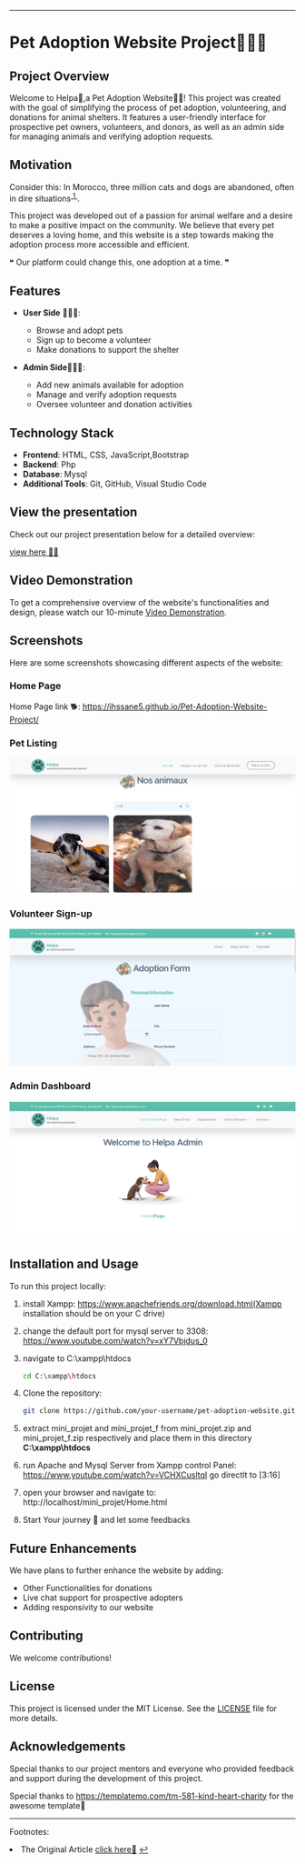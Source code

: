 

---

# Pet Adoption Website Project🐾🐶🐱

## Project Overview
Welcome to Helpa🐾,a Pet Adoption Website🐶🐱! This project was created with the goal of simplifying the process of pet adoption, volunteering, and donations for animal shelters. It features a user-friendly interface for prospective pet owners, volunteers, and donors, as well as an admin side for managing animals and verifying adoption requests.

## Motivation
Consider this: In Morocco, three million cats and dogs are abandoned, often in dire situations<sup id="fnref1"><a href="#fn1"> 1  </a></sup>.

This project was developed out of a passion for animal welfare and a desire to make a positive impact on the community. We believe that every pet deserves a loving home, and this website is a step towards making the adoption process more accessible and efficient.

❝ Our platform could change this, one adoption at a time. ❞

## Features
- **User Side** 🧑🏻‍💻:
  - Browse and adopt pets
  - Sign up to become a volunteer
  - Make donations to support the shelter

- **Admin Side**👨🏻‍💼:
  - Add new animals available for adoption
  - Manage and verify adoption requests
  - Oversee volunteer and donation activities

## Technology Stack
- **Frontend**: HTML, CSS, JavaScript,Bootstrap
- **Backend**: Php
- **Database**: Mysql
- **Additional Tools**: Git, GitHub, Visual Studio Code

## View the presentation

Check out our project presentation below for a detailed overview:

<a src="https://www.canva.com/design/DAGF9J9FBHc/1lX_MZEF2vlyTSNY-TKaYA/edit"/>
<a href="https://www.nationalgeographic.com/animals/article/meet-the-people-helping-morocco-stray-dogs">view here 👩‍🏫</a> 

## Video Demonstration
To get a comprehensive overview of the website's functionalities and design, please watch our 10-minute [Video Demonstration](./video.mp4).

## Screenshots
Here are some screenshots showcasing different aspects of the website:

### Home Page
Home Page link 🐕:
https://ihssane5.github.io/Pet-Adoption-Website-Project/

### Pet Listing
![Pet Listing](./screenshots/Adopt.png)

### Volunteer Sign-up
![Volunteer Sign-up](./screenshots/Volunteer.png)

### Admin Dashboard
![Admin Dashboard](./screenshots/Admin.png)

## Installation and Usage
To run this project locally:
1. install Xampp: https://www.apachefriends.org/download.html(Xampp installation should be on your C drive)

2. change the default port for mysql server to 3308:
https://www.youtube.com/watch?v=xY7Vbjdus_0

3. navigate to C:\xampp\htdocs 
    ```bash
   cd C:\xampp\htdocs 
   ```

4. Clone the repository:
   ```bash
   git clone https://github.com/your-username/pet-adoption-website.git
   ```
5. extract mini_projet and mini_projet_f from mini_projet.zip and mini_projet_f.zip respectively and place them in this directory **C:\xampp\htdocs**

6. run Apache and Mysql Server from Xampp control Panel:
https://www.youtube.com/watch?v=VCHXCusltqI go directlt to [3:16]

7. open your browser and navigate to:
http://localhost/mini_projet/Home.html

8. Start Your journey 🚀 and let some feedbacks 


## Future Enhancements
We have plans to further enhance the website by adding:
- Other Functionalities for donations
- Live chat support for prospective adopters
- Adding responsivity to our website

## Contributing
We welcome contributions!

## License
This project is licensed under the MIT License. See the [LICENSE](./licence) file for more details.

## Acknowledgements
Special thanks to our project mentors and everyone who provided feedback and support during the development of this project.

Special thanks to https://templatemo.com/tm-581-kind-heart-charity for the awesome template🤩

---
Footnotes:
<li id="fn1">The Original Article <a href="https://www.nationalgeographic.com/animals/article/meet-the-people-helping-morocco-stray-dogs">click here📄</a> <a href="#fnref1">↩</a></li>